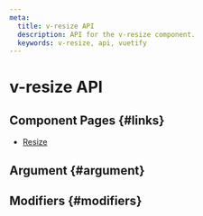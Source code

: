 ```yaml
---
meta:
  title: v-resize API
  description: API for the v-resize component.
  keywords: v-resize, api, vuetify
---
```


# v-resize API

<entry-ad />

## Component Pages {#links}

- [Resize](directives/resize)

## Argument {#argument}

<api-section name="v-resize" section="argument" />

## Modifiers {#modifiers}

<api-section name="v-resize" section="modifiers" />

<backmatter />
